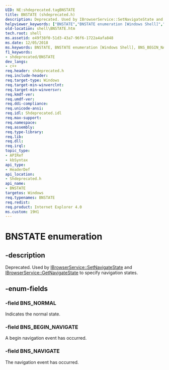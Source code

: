 ```yaml
---
UID: NE:shdeprecated.tagBNSTATE
title: BNSTATE (shdeprecated.h)
description: Deprecated. Used by IBrowserService::SetNavigateState and IBrowserService::GetNavigateState to specify navigation states.helpviewer_keywords: ["BNSTATE","BNSTATE enumeration [Windows Shell]","BNS_BEGIN_NAVIGATE","BNS_NAVIGATE","BNS_NORMAL","_shell_BNSTATE","shdeprecated/BNSTATE","shdeprecated/BNS_BEGIN_NAVIGATE","shdeprecated/BNS_NAVIGATE","shdeprecated/BNS_NORMAL","shell.BNSTATE"]
old-location: shell\BNSTATE.htm
tech.root: shell
ms.assetid: e49f38f0-51d3-43a7-96f6-1722a4afa848
ms.date: 12/05/2018
ms.keywords: BNSTATE, BNSTATE enumeration [Windows Shell], BNS_BEGIN_NAVIGATE, BNS_NAVIGATE, BNS_NORMAL, _shell_BNSTATE, shdeprecated/BNSTATE, shdeprecated/BNS_BEGIN_NAVIGATE, shdeprecated/BNS_NAVIGATE, shdeprecated/BNS_NORMAL, shell.BNSTATE
f1_keywords:
- shdeprecated/BNSTATE
dev_langs:
- c++
req.header: shdeprecated.h
req.include-header: 
req.target-type: Windows
req.target-min-winverclnt: 
req.target-min-winversvr: 
req.kmdf-ver: 
req.umdf-ver: 
req.ddi-compliance: 
req.unicode-ansi: 
req.idl: Shdeprecated.idl
req.max-support: 
req.namespace: 
req.assembly: 
req.type-library: 
req.lib: 
req.dll: 
req.irql: 
topic_type:
- APIRef
- kbSyntax
api_type:
- HeaderDef
api_location:
- Shdeprecated.h
api_name:
- BNSTATE
targetos: Windows
req.typenames: BNSTATE
req.redist: 
req.product: Internet Explorer 4.0
ms.custom: 19H1
---
```


# BNSTATE enumeration


## -description


Deprecated. Used by <a href="https://docs.microsoft.com/windows/desktop/api/shdeprecated/nf-shdeprecated-ibrowserservice-setnavigatestate">IBrowserService::SetNavigateState</a> and <a href="https://docs.microsoft.com/windows/desktop/api/shdeprecated/nf-shdeprecated-ibrowserservice-getnavigatestate">IBrowserService::GetNavigateState</a> to specify navigation states.


## -enum-fields




### -field BNS_NORMAL

Indicates the normal state.


### -field BNS_BEGIN_NAVIGATE

A begin navigation event has occurred.


### -field BNS_NAVIGATE

The navigation event has occurred.

